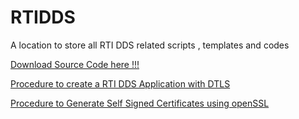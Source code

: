 # RTIDDS
A location to store all RTI DDS related scripts , templates and codes


[Download Source Code here !!!](https://github.com/chuachongmo/RTIDDS/archive/refs/heads/main.zip) 

[Procedure to create a RTI DDS Application with DTLS](https://github.com/chuachongmo/RTIDDS/blob/main/DDS_531/SecureDDS.md)

[Procedure to Generate Self Signed Certificates using openSSL](https://github.com/chuachongmo/RTIDDS/blob/main/DDS_531/SecureDDS.md#procedure-to-generate-self-signed-certificates-using-openssl)
